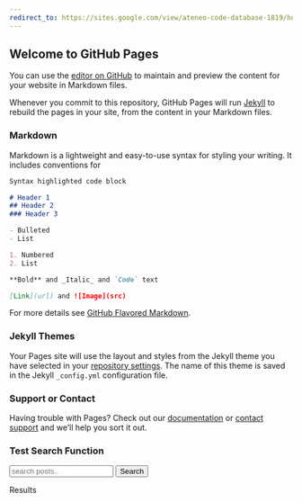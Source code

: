 ```yaml
---
redirect_to: https://sites.google.com/view/ateneo-code-database-1819/home
---
```


## Welcome to GitHub Pages

You can use the [editor on GitHub](https://github.com/CSfromCS/WebsiteHub/edit/gh-pages/index.md) to maintain and preview the content for your website in Markdown files.

Whenever you commit to this repository, GitHub Pages will run [Jekyll](https://jekyllrb.com/) to rebuild the pages in your site, from the content in your Markdown files.

### Markdown

Markdown is a lightweight and easy-to-use syntax for styling your writing. It includes conventions for

```markdown
Syntax highlighted code block

# Header 1
## Header 2
### Header 3

- Bulleted
- List

1. Numbered
2. List

**Bold** and _Italic_ and `Code` text

[Link](url) and ![Image](src)
```

For more details see [GitHub Flavored Markdown](https://guides.github.com/features/mastering-markdown/).

### Jekyll Themes

Your Pages site will use the layout and styles from the Jekyll theme you have selected in your [repository settings](https://github.com/CSfromCS/WebsiteHub/settings/pages). The name of this theme is saved in the Jekyll `_config.yml` configuration file.

### Support or Contact

Having trouble with Pages? Check out our [documentation](https://docs.github.com/categories/github-pages-basics/) or [contact support](https://support.github.com/contact) and we’ll help you sort it out.


### Test Search Function

<input type="text" id="search-input" placeholder="search posts..">
<button onclick="SimpleJekyllSearch({
  searchInput: document.getElementById('search-input'),
  resultsContainer: document.getElementById('results-container'),
  json: '/search.json'
}).search('the')">Search</button>
<br/>
<p> Results </p>
<div id="results-container"></div>

